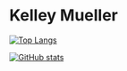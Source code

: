 # Kelley Mueller
[![Top Langs](https://github-readme-stats.vercel.app/api/top-langs/?username=KLMueller)](https://github.com/KLMueller/github-readme-stats)


[![GitHub stats](https://github-readme-stats.vercel.app/api?username=KLMueller)](https://github.com/KLMueller/github-readme-stats)
